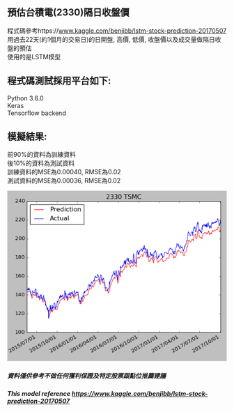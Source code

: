 
## 預估台積電(2330)隔日收盤價 <br>
程式碼參考https://www.kaggle.com/benjibb/lstm-stock-prediction-20170507 <br>
用過去22天(約1個月的交易日)的日開盤, 高價, 低價, 收盤價以及成交量做隔日收盤的預估 <br>
使用的是LSTM模型 <br>

## 程式碼測試採用平台如下: <br>
Python 3.6.0  <br>
Keras <br>
Tensorflow backend <br>

## 模擬結果:  <br>
前90%的資料為訓練資料<br>
後10%的資料為測試資料<br>
訓練資料的MSE為0.00040, RMSE為0.02<br>
測試資料的MSE為0.00036, RMSE為0.02<br>

![image](https://github.com/andrewwang7/stock_price_lstm/blob/master/stock_price_lstm_2330.png)

##### 資料僅供參考不做任何獲利保證及特定股票跟點位推薦建議<br>
##### This model reference https://www.kaggle.com/benjibb/lstm-stock-prediction-20170507
